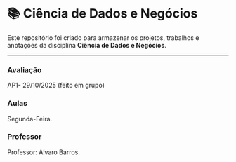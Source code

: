 # 📚 Ciência de Dados e Negócios

Este repositório foi criado para armazenar os projetos, trabalhos e anotações da disciplina **Ciência de Dados e Negócios**.

---
### Avaliação
AP1- 29/10/2025 (feito em grupo)

### Aulas
Segunda-Feira.

### Professor
Professor: Alvaro Barros.
